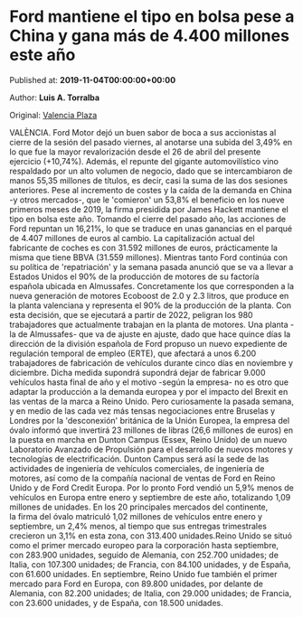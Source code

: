 
# Ford mantiene el tipo en bolsa pese a China y gana más de 4.400 millones este año

Published at: **2019-11-04T00:00:00+00:00**

Author: **Luis A. Torralba**

Original: [Valencia Plaza](https://valenciaplaza.com/ford-mantiene-el-tipo-en-bolsa-pese-a-china-y-gana-mas-de-4400-millones-este-ano)

VALÈNCIA. Ford Motor dejó un buen sabor de boca a sus accionistas al cierre de la sesión del pasado viernes, al anotarse una subida del 3,49% en lo que fue la mayor revalorización desde el 26 de abril del presente ejercicio (+10,74%). Además, el repunte del gigante automovilístico vino respaldado por un alto volumen de negocio, dado que se intercambiaron de manos 55,35 millones de títulos, es decir, casi la suma de las dos sesiones anteriores.
Pese al incremento de costes y la caída de la demanda en China -y otros mercados-, que le 'comieron' un 53,8% el beneficio en los nueve primeros meses de 2019, la firma presidida por James Hackett mantiene el tipo en bolsa este año. Tomando el cierre del pasado año, las acciones de Ford repuntan un 16,21%, lo que se traduce en unas ganancias en el parqué de 4.407 millones de euros al cambio. La capitalización actual del fabricante de coches es con 31.592 millones de euros, prácticamente la misma que tiene BBVA (31.559 millones).
Mientras tanto Ford continúa con su política de 'repatriación' y la semana pasada anunció que se va a llevar a Estados Unidos el 90% de la producción de motores de su factoría española ubicada en Almussafes. Concretamente los que corresponden a la nueva generación de motores Ecoboost de 2.0 y 2.3 litros, que produce en la planta valenciana y representa el 90% de la producción de la planta. Con esta decisión, que se ejecutará a partir de 2022, peligran los 980 trabajadores que actualmente trabajan en la planta de motores.
Una planta -la de Almussafes- que va de ajuste en ajuste, dado que hace quince días la dirección de la división española de Ford propuso un nuevo expediente de regulación temporal de empleo (ERTE), que afectará a unos 6.200 trabajadores de fabricación de vehículos durante cinco días en noviembre y diciembre. Dicha medida supondrá supondrá dejar de fabricar 9.000 vehículos hasta final de año y el motivo -según la empresa- no es otro que adaptar la producción a la demanda europea y por el impacto del Brexit en las ventas de la marca a Reino Unido.
Pero curiosamente la pasada semana, y en medio de las cada vez más tensas negociaciones entre Bruselas y Londres por la 'desconexión' británica de la Unión Europea, la empresa del óvalo informó que invertirá 23 millones de libras (26,6 millones de euros) en la puesta en marcha en Dunton Campus (Essex, Reino Unido) de un nuevo Laboratorio Avanzado de Propulsión para el desarrollo de nuevos motores y tecnologías de electrificación. Dunton Campus será así la sede de las actividades de ingeniería de vehículos comerciales, de ingeniería de motores, así como de la compañía nacional de ventas de Ford en Reino Unido y de Ford Credit Europa.
Por lo pronto Ford vendió un 5,9% menos de vehículos en Europa entre enero y septiembre de este año, totalizando 1,09 millones de unidades. En los 20 principales mercados del continente, la firma del óvalo matriculó 1,02 millones de vehículos entre enero y septiembre, un 2,4% menos, al tiempo que sus entregas trimestrales crecieron un 3,1% en esta zona, con 313.400 unidades.Reino Unido se situó como el primer mercado europeo para la corporación hasta septiembre, con 283.900 unidades, seguido de Alemania, con 252.700 unidades; de Italia, con 107.300 unidades; de Francia, con 84.100 unidades, y de España, con 61.600 unidades. En septiembre, Reino Unido fue también el primer mercado para Ford en Europa, con 89.800 unidades, por delante de Alemania, con 82.200 unidades; de Italia, con 29.000 unidades; de Francia, con 23.600 unidades, y de España, con 18.500 unidades.
